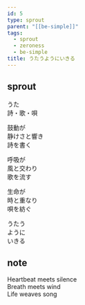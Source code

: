```yaml
---
id: 5
type: sprout
parent: "[[be-simple]]"
tags:
  - sprout
  - zeroness
  - be-simple
title: うたうようにいきる
---
```

## sprout
うた  
詩・歌・唄

鼓動が  
静けさと響き  
詩を書く

呼吸が  
風と交わり  
歌を流す

生命が  
時と重なり  
唄を紡ぐ

うたう  
ように  
いきる
## note

Heartbeat meets silence  
Breath meets wind  
Life weaves song